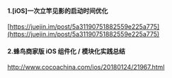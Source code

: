 #### 1.\[iOS\]一次立竿见影的启动时间优化

[https://juejin.im/post/5a31190751882559e225a775](https://juejin.im/post/5a31190751882559e225a775)

#### 2.蜂鸟商家版 iOS 组件化 / 模块化实践总结

http://www.cocoachina.com/ios/20180124/21967.html

